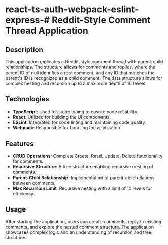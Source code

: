# react-ts-auth-webpack-eslint-express-# Reddit-Style Comment Thread Application

## Description
This application replicates a Reddit-style comment thread with parent-child relationships. The structure allows for comments and replies, where the parent ID of null identifies a root comment, and any ID that matches the parent's ID is recognized as a child comment. The data structure allows for complex nesting and recursion up to a maximum depth of 10 levels.

## Technologies
- **TypeScript**: Used for static typing to ensure code reliability.
- **React**: Utilized for building the UI components.
- **ESLint**: Integrated for code linting and maintaining code quality.
- **Webpack**: Responsible for bundling the application.

## Features
- **CRUD Operations**: Complete Create, Read, Update, Delete functionality for comments.
- **Recursive Structure**: A tree structure enabling recursive nesting of comments.
- **Parent-Child Relationship**: Implementation of parent-child relations between comments.
- **Max Recursion Limit**: Recursive nesting with a limit of 10 levels for efficiency.

## Usage
After starting the application, users can create comments, reply to existing comments, and explore the nested comment structure. The application showcases complex logic and an understanding of recursion and tree structures.


